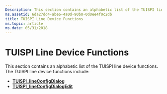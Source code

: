 ```yaml
---
Description: This section contains an alphabetic list of the TUISPI line device functions.
ms.assetid: 6da27dd4-abe6-4a0d-90b0-0d0ee4f0c2db
title: TUISPI Line Device Functions
ms.topic: article
ms.date: 05/31/2018
---
```


# TUISPI Line Device Functions

This section contains an alphabetic list of the TUISPI line device functions. The TUISPI line device functions include:

-   [**TUISPI\_lineConfigDialog**](https://msdn.microsoft.com/library/ms725976(v=VS.85).aspx)
-   [**TUISPI\_lineConfigDialogEdit**](https://msdn.microsoft.com/library/ms725977(v=VS.85).aspx)

 

 



